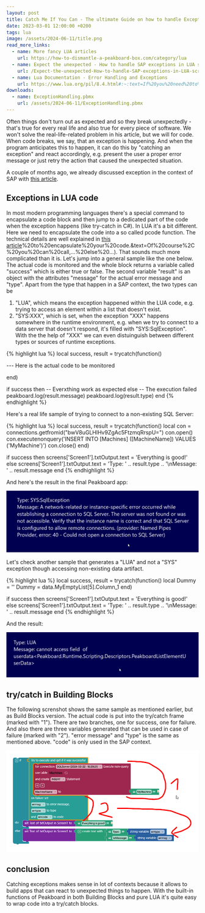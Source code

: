 ```yaml
---
layout: post
title: Catch Me If You Can - The ultimate Guide on how to handle Exceptions in LUA
date: 2023-03-01 12:00:00 +0200
tags: lua
image: /assets/2024-06-11/title.png
read_more_links:
  - name: More fancy LUA articles
    url: https://how-to-dismantle-a-peakboard-box.com/category/lua
  - name: Expect the unexpected - How to handle SAP exceptions in LUA scripting
    url: /Expect-the-unexpected-How-to-handle-SAP-exceptions-in-LUA-scripting.html
  - name: Lua Documentation - Error Handling and Exceptions
    url: https://www.lua.org/pil/8.4.html#:~:text=If%20you%20need%20to%20handle,call)%20to%20encapsulate%20your%20code.&text=Of%20course%2C%20you%20can%20call,...%20else%20...
downloads:
  - name: ExceptionHandling.pbmx
    url: /assets/2024-06-11/ExceptionHandling.pbmx
---
```

Often things don't turn out as expected and so they break unexpectedly - that's true for every real life and also true for every piece of software. We won't solve the real-life-related problem in his article, but we will for code. When code breaks, we say, that an exception is happening. And when the program anticipates this to happen, it can do this by "catching an exception" and react accordingly, e.g. present the user a proper error message or just retry the action that caused the unexpected situation.

A couple of months ago, we already discussed exception in the context of SAP with [this article](/Expect-the-unexpected-How-to-handle-SAP-exceptions-in-LUA-scripting.html).

## Exceptions in LUA code

In most modern programming languages there's a special command to encapsulate a code block and then jump to a dedicated part of the code when the exception happens (like try-catch in C#). In LUA it's a bit different. Here we need to encapsulate the code into a so called pcode function. The technical details are well explained in [this article](https://www.lua.org/pil/8.4.html#:~:text=If%20you%20need%20to%20handle,call)%20to%20encapsulate%20your%20code.&text=Of%20course%2C%20you%20can%20call,...%20else%20...). That sounds much more complicated than it is. Let's jump into a general sample like the one below. The actual code is monitored and the whole block returns a variable called "success" which is either true or false. The second variable "result" is an object with the attributes "message" for the actual error message and "type". Apart from the type that happen in a SAP context, the two types can be

1. "LUA", which means the exception happened within the LUA code, e.g. trying to access an element within a list that doesn't exist.
2. "SYS:XXX", which is set, when the exception "XXX" happens somewhere in the runtime environment, e.g. when we try to connect to a data server that doesn't respond, it's filled with "SYS:SqlException". With the the help of "XXX" we can even distuinguish between different types or sources of runtime exceptions.

{% highlight lua %}
local success, result = trycatch(function()

--- Here is the actual code to be monitored

end)

if success then
  -- Everxthing work as expected
else
   -- The execution failed 
   peakboard.log(result.message)
   peakboard.log(result.type)
end
{% endhighlight %}

Here's a real life sample of trying to connect to a non-existing SQL Server:

{% highlight lua %}
local success, result = trycatch(function()
      local con = connections.getfromid("bwV8uGLHlHv9ZgAc5FtzmqRrspU=")
      con.open()
      con.executenonquery('INSERT INTO [Machines] ([MachineName]) VALUES (\'MyMachine\')')
      con.close()
end)

if success then
   screens['Screen1'].txtOutput.text = 'Everything is good!'
else
   screens['Screen1'].txtOutput.text = 'Type: ' .. result.type .. '\nMessage: ' .. result.message
end
{% endhighlight %}

And here's the result in the final Peakboard app:

![image](/assets/2024-06-11/010.png)

Let's check another sample that generates a "LUA" and not a "SYS" exception though accessing non-existing data artifact.

{% highlight lua %}
local success, result = trycatch(function()
      local Dummy = ''
      Dummy = data.MyEmptyList[5].Column_1
end)

if success then
   screens['Screen1'].txtOutput.text = 'Everything is good!'
else
   screens['Screen1'].txtOutput.text = 'Type: ' .. result.type .. '\nMessage: ' .. result.message
end
{% endhighlight %}

And the result:

![image](/assets/2024-06-11/020.png)

## try/catch in Building Blocks

The following screnshot shows the same sample as mentioned earlier, but as Build Blocks version. The actual code is put into the try/catch frame (marked with "1"). There are two branches, one for success, one for failure. And also there are three variables generated that can be used in case of failure (marked with "2"). "error message" and "type" is the same as mentioned above. "code" is only used in the SAP context.

![image](/assets/2024-06-11/030.png)

## conclusion

Catching exceptions makes sense in lot of contexts because it allows to build apps that can react to unexpected things to happen. With the built-in functions of Peakboard in both Building Blocks and pure LUA it's quite easy to wrap code into a try/catch blocks.


